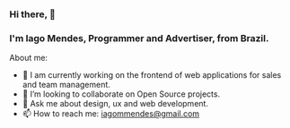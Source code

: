 ### Hi there, 👋
### I'm Iago Mendes, Programmer and Advertiser, from Brazil.

About me:

- 🔭 I am currently working on the frontend of web applications for sales and team management.
- 👯 I’m looking to collaborate on Open Source projects.
- 💬 Ask me about design, ux and web development.
- 📫 How to reach me: iagommendes@gmail.com
